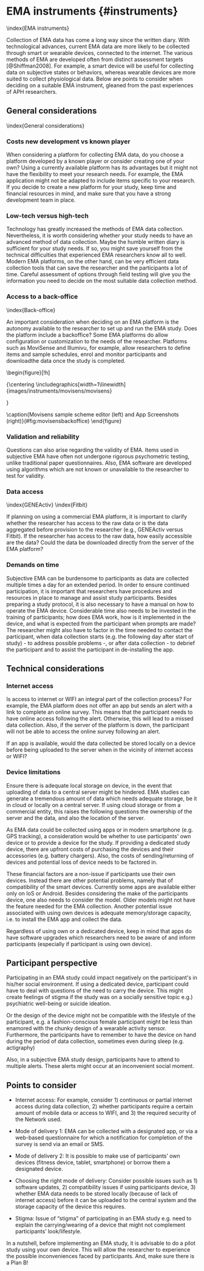
# EMA instruments {#instruments}
\index{EMA instruments} 

Collection of EMA data has come a long way since the written diary. With
technological advances, current EMA data are more likely to be collected through
smart or wearable devices, connected to the internet. The various methods of EMA
are developed often from distinct assessment targets [@Shiffman2008]. For
example, a smart device will be useful for collecting data on subjective states
or behaviors, whereas wearable devices are more suited to collect physiological
data. Below are points to consider when deciding on a suitable EMA instrument,
gleaned from the past experiences of APH researchers.

## General considerations 
\index{General considerations}

### Costs new development vs known player

When considering a platform for collecting EMA data, do you choose a platform
developed by a known player or consider creating one of your own? Using a
currently available platform has its advantages but it might not have the
flexibility to meet your research needs. For example, the EMA application might
not be adapted to include items specific to your research. If you decide to
create a new platform for your study, keep time and financial resources in mind,
and make sure that you have a strong development team in place.

### Low-tech versus high-tech

Technology has greatly increased the methods of EMA data collection.
Nevertheless, it is worth considering whether your study needs to have an
advanced method of data collection. Maybe the humble written diary is sufficient
for your study needs. If so, you might save yourself from the technical
difficulties that experienced EMA researchers know all to well. Modern EMA
platforms, on the other hand, can be very efficient data collection tools that
can save the researcher and the participants a lot of time. Careful assessment
of options through field testing will give you the information you need to
decide on the most suitable data collection method.

### Access to a back-office 
\index{Back-office} 

An important consideration when deciding on an EMA platform is the autonomy
available to the researcher to set up and run the EMA study. Does the platform
include a backoffice? Some EMA platforms do allow configuration or customization
to the needs of the researcher. Platforms such as MoviSense and Illumivu, for
example, allow researchers to define items and sample schedules, enrol and
monitor participants and downloadthe data once the study is completed.

\begin{figure}[!h]

{\centering \includegraphics[width=1\linewidth]{images/instruments/movisens/movisens} 

}

\caption{Movisens sample scheme editor (left) and App Screenshots (right)}(\#fig:movisensbackoffice)
\end{figure}

### Validation and reliability

Questions can also arise regarding the validity of EMA. Items used in subjective
EMA have often not undergone rigorous psychometric testing, unlike traditional
paper questionnaires. Also, EMA software are developed using algorithms which
are not known or unavailable to the researcher to test for validity.

###  Data access
\index{GENEActiv}
\index{Fitbit}

If planning on using a commercial EMA platform, it is important to clarify
whether the researcher has access to the raw data or is the data aggregated
before provision to the researcher (e.g., GENEActiv versus Fitbit). If the
researcher has access to the raw data, how easily accessible are the data? Could
the data be downloaded directly from the server of the EMA platform?

### Demands on time     

Subjective EMA can be burdensome to participants as data are collected multiple
times a day for an extended period. In order to ensure continued participation,
it is important that researchers have procedures and resources in place to
manage and assist study participants. Besides preparing a study protocol, it is
also necessary to have a manual on how to operate the EMA device. Considerable
time also needs to be invested in the training of participants; how does EMA
work, how is it implemented in the device, and what is expected from the
participant when prompts are made? The researcher might also have to factor in
the time needed to contact the participant, when data collection starts (e.g.
the following day after start of study) - to address possible problems -, or
after data collection - to debrief the participant and to assist the participant
in de-installing the app.


## Technical considerations

### Internet access
Is access to internet or WIFI an integral part of the collection process? For
example, the EMA platform does not offer an app but sends an alert with a link
to complete an online survey. This means that the participant needs to have
online access following the alert. Otherwise, this will lead to a missed data
collection. Also, if the server of the platform is down, the participant will
not be able to access the online survey following an alert.

If an app is available, would the data collected be stored locally on a device
before being uploaded to the server when in the vicinity of internet access or
WIFI?


### Device limitations

Ensure there is adequate local storage on device, in the event that uploading of
data to a central server might be hindered. EMA studies can generate a
tremendous amount of data which needs adequate storage, be it in cloud or
locally on a central server. If using cloud storage or from a commercial entity,
this raises the following questions the ownership of the server and the data,
and also the location of the server.

As EMA data could be collected using apps or in modern smartphone (e.g. GPS
tracking), a consideration would be whether to use participants' own device or
to provide a device for the study. If providing a dedicated study device, there
are upfront costs of purchasing the devices and their accessories (e.g. battery
chargers). Also, the costs of sending/returning of devices and potential loss of
device needs to be factored in.

These financial factors are a non-issue if participants use their own devices.
Instead there are other potential problems, namely that of compatibility of the
smart devices. Currently some apps are available either only on IoS or Android.
Besides considering the make of the participants device, one also needs to
consider the model. Older models might not have the feature needed for the EMA
collection. Another potential issue associated with using own devices is
adequate memory/storage capacity, i.e. to install the EMA app and collect the
data.

Regardless of using own or a dedicated device, keep in mind that apps do have
software upgrades which researchers need to be aware of and inform participants
(especially if participant is using own device).


## Participant perspective

Participating in an EMA study could impact negatively on the participant's in
his/her social environment. If using a dedicated device, participant could have
to deal with questions of the need to carry the device. This might create
feelings of stigma if the study was on a socially sensitive topic e.g.)
psychiatric well-being or suicide ideation.

Or the design of the device might not be compatible with the lifestyle of the
participant, e.g. a fashion-conscious female participant might be less than
enamored with the chunky design of a wearable activity sensor. Furthermore, the
participants have to remember to have the device on hand during the period of
data collection, sometimes even during sleep (e.g. actigraphy)

Also, in a subjective EMA study design, participants have to attend to multiple
alerts. These alerts might occur at an inconvenient social moment.


## Points to consider

  - Internet access: For example, consider 1) continuous or partial internet
    access during data collection, 2) whether participants require a certain
    amount of mobile data or access to WIFI, and 3) the required security of the
    Network used.

  - Mode of delivery 1: EMA can be collected with a designated app, or via a
    web-based questionnaire for which a notification for completion of the
    survey is send via an email or SMS.

  - Mode of delivery 2: It is possible to make use of participants’ own devices
    (fitness device, tablet, smartphone) or borrow them a designated device.

  - Choosing the right mode of delivery: Consider possible issues such as 1)
    software updates, 2) compatibility issues if using participants device, 3)
    whether EMA data needs to be stored locally (because of lack of internet
    access) before it can be uploaded to the central system and the storage
    capacity of the device this requires.

  - Stigma: Issue of “stigma” of participating in an EMA study e.g. need to
    explain the carrying/wearing of a device that might not complement
    participants’ look/lifestyle.

In a nutshell, before implementing an EMA study, it is advisable to do a pilot
study using your own device. This will allow the researcher to experience the
possible inconveniences faced by participants. And, make sure there is a Plan
B!
